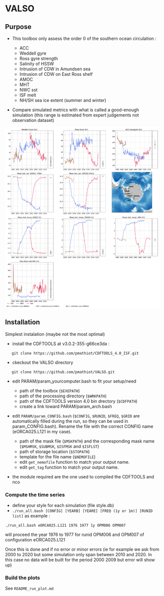 # VALSO

## Purpose
* This toolbox only assess the order 0 of the southern ocean circulation :
   * ACC
   * Weddell gyre
   * Ross gyre strength
   * Salinity of HSSW 
   * Intrusion of CDW in Amundsen sea
   * Intrusion of CDW on East Ross shelf
   * AMOC
   * MHT
   * NWC sst
   * ISF melt
   * NH/SH sea ice extent (summer and winter)

* Compare simulated metrics with what is called a good-enough simulation (this range is estimated from expert judgements not observation dataset)

![Alt text](FIGURES/example.png?raw=true "Example of the VALSO output")

## Installation
Simplest instalation (maybe not the most optimal)
* install the CDFTOOLS at v3.0.2-355-g66ce3da :
```
   git clone https://github.com/pmathiot/CDFTOOLS_4.0_ISF.git
```
* ckeckout the VALSO directory
```
   git clone https://github.com/pmathiot/VALSO.git
```
* edit PARAM/param_yourcomputer.bash to fit your setup/need
   * path of the toolbox (`$EXEPATH`)
   * path of the processing directory (`$WRKPATH`) 
   * path of the CDFTOOLS version 4.0 bin drectory (`$CDFPATH`)
   * create a link toward PARAM/param_arch.bash
* edit `PARAM/param_CONFIG.bash` (`$CONFIG`, `$RUNID`, `$FREQ`, `$GRID` are automatically filled during the run, so they can be used in param_CONFIG.bash). Rename the file with the correct CONFIG name (eORCA025.L121 in my case).
   * path of the mask file (`$MSKPATH`) and the corresponding mask name (`$MSHMSK`, `$SUBMSK`, `$ISFMSK` and `$ISFLST`)
   * path of storage location (`$STOPATH`)
   * template for the file name (`$NEMOFILE`)
   * edit `get_nemofile` function to match your output name.
   * edit `get_tag` function to match your output name.

* the module required are the one used to compiled the CDFTOOLS and nco 

### Compute the time series
* define your style for each simulation (file style.db)
* `./run_all.bash [CONFIG] [YEARB] [YEARE] [FREQ (1y or 1m)] [RUNID list]` as example : 
```
./run_all.bash eORCA025.L121 1976 1977 1y OPM006 OPM007
```
will proceed the year 1976 to 1977 for runid OPM006 and OPM007 of configuration eORCA025.L121

Once this is done and if no error or minor errors 
(ie for example we ask from 2000 to 2020 
but some simulation only span between 2010 and 2020. In this case no data will be built for the period 2000 2009 but error will show up)

### Build the plots

See `README_run_plot.md`
